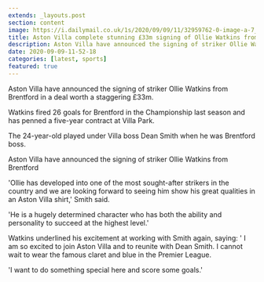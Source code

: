 ```yaml
---
extends: _layouts.post
section: content
image: https://i.dailymail.co.uk/1s/2020/09/09/11/32959762-0-image-a-7_1599648556746.jpg 
title: Aston Villa complete stunning £33m signing of Ollie Watkins from Brentford 
description: Aston Villa have announced the signing of striker Ollie Watkins from Brentford in a deal worth a staggering £33m. 
date: 2020-09-09-11-52-18 
categories: [latest, sports] 
featured: true 
--- 
```

Aston Villa have announced the signing of striker Ollie Watkins from Brentford in a deal worth a staggering £33m.

Watkins fired 26 goals for Brentford in the Championship last season and has penned a five-year contract at Villa Park.

The 24-year-old played under Villa boss Dean Smith when he was Brentford boss. 

Aston Villa have announced the signing of striker Ollie Watkins from Brentford 

'Ollie has developed into one of the most sought-after strikers in the country and we are looking forward to seeing him show his great qualities in an Aston Villa shirt,' Smith said.

'He is a hugely determined character who has both the ability and personality to succeed at the highest level.'

Watkins underlined his excitement at working with Smith again, saying: ' I am so excited to join Aston Villa and to reunite with Dean Smith. I cannot wait to wear the famous claret and blue in the Premier League.

'I want to do something special here and score some goals.'  

